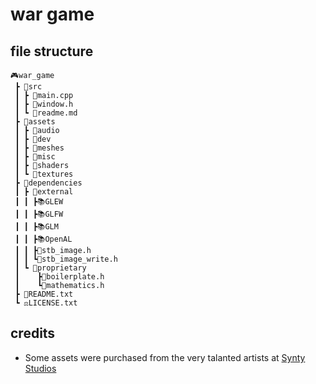 ﻿# war game

## file structure
```
🎮war_game
 ┣ 📂src
 ┃ ┣ 🔹main.cpp
 ┃ ┣ 🔸window.h
 ┃ ┗ 📖readme.md
 ┣ 📂assets
 ┃ ┣ 📂audio
 ┃ ┣ 📂dev
 ┃ ┣ 📂meshes
 ┃ ┣ 📂misc
 ┃ ┣ 📂shaders
 ┃ ┗ 📂textures
 ┣ 📂dependencies
 ┃ ┣ 📂external
 ┃ ┃ ┣📚GLEW
 ┃ ┃ ┣📚GLFW
 ┃ ┃ ┣📚GLM
 ┃ ┃ ┣📚OpenAL
 ┃ ┃ ┣🔸stb_image.h
 ┃ ┃ ┗🔸stb_image_write.h
 ┃ ┗ 📂proprietary
 ┃    ┣🔸boilerplate.h
 ┃    ┗🔸mathematics.h
 ┣ 📖README.txt
 ┗ ⚖️LICENSE.txt
```

## credits

- Some assets were purchased from the very talanted artists at [Synty Studios](https://syntystore.com/collections/frontpage)